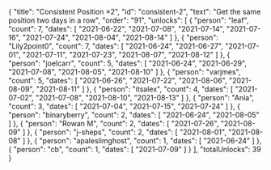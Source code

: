 {
  "title": "Consistent Position ×2",
  "id": "consistent-2",
  "text": "Get the same position two days in a row",
  "order": "91",
  "unlocks": [
    {
      "person": "leaf",
      "count": 7,
      "dates": [
        "2021-06-22",
        "2021-07-08",
        "2021-07-14",
        "2021-07-16",
        "2021-07-24",
        "2021-08-04",
        "2021-08-14"
      ]
    },
    {
      "person": "Lily2point0",
      "count": 7,
      "dates": [
        "2021-06-24",
        "2021-06-27",
        "2021-07-01",
        "2021-07-11",
        "2021-07-23",
        "2021-08-07",
        "2021-08-12"
      ]
    },
    {
      "person": "joelcarr",
      "count": 5,
      "dates": [
        "2021-06-24",
        "2021-06-29",
        "2021-07-08",
        "2021-08-05",
        "2021-08-10"
      ]
    },
    {
      "person": "varjmes",
      "count": 5,
      "dates": [
        "2021-06-26",
        "2021-07-22",
        "2021-08-06",
        "2021-08-09",
        "2021-08-11"
      ]
    },
    {
      "person": "itsalex",
      "count": 4,
      "dates": [
        "2021-07-02",
        "2021-07-08",
        "2021-08-10",
        "2021-08-13"
      ]
    },
    {
      "person": "Ania",
      "count": 3,
      "dates": [
        "2021-07-04",
        "2021-07-15",
        "2021-07-24"
      ]
    },
    {
      "person": "binaryberry",
      "count": 2,
      "dates": [
        "2021-06-24",
        "2021-08-05"
      ]
    },
    {
      "person": "Rowan M",
      "count": 2,
      "dates": [
        "2021-07-26",
        "2021-08-09"
      ]
    },
    {
      "person": "j-sheps",
      "count": 2,
      "dates": [
        "2021-08-01",
        "2021-08-08"
      ]
    },
    {
      "person": "apaleslimghost",
      "count": 1,
      "dates": [
        "2021-06-24"
      ]
    },
    {
      "person": "cb",
      "count": 1,
      "dates": [
        "2021-07-09"
      ]
    }
  ],
  "totalUnlocks": 39
}